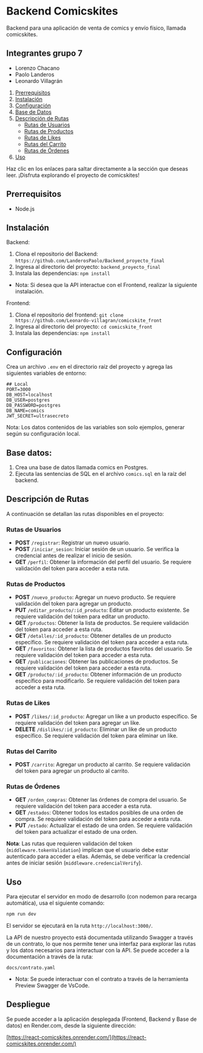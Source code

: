 # Backend Comicskites

Backend para una aplicación de venta de comics y envío físico, llamada comicskites.  

## Integrantes grupo 7

- Lorenzo Chacano
- Paolo Landeros
- Leonardo Villagrán

1. [Prerrequisitos](#prerrequisitos)
2. [Instalación](#instalación)
3. [Configuración](#configuración)
4. [Base de Datos](#base-de-datos)
5. [Descripción de Rutas](#descripción-de-rutas)
   - [Rutas de Usuarios](#rutas-de-usuarios)
   - [Rutas de Productos](#rutas-de-productos)
   - [Rutas de Likes](#rutas-de-likes)
   - [Rutas del Carrito](#rutas-del-carrito)
   - [Rutas de Órdenes](#rutas-de-órdenes)
6. [Uso](#uso)

Haz clic en los enlaces para saltar directamente a la sección que deseas leer. ¡Disfruta explorando el proyecto de comicskites!

## Prerrequisitos

- Node.js

## Instalación

Backend:

1. Clona el repositorio del Backend:  `https://github.com/LanderosPaolo/Backend_proyecto_final`
2. Ingresa al directorio del proyecto: `backend_proyecto_final`
3. Instala las dependencias: `npm install`

   
* Nota: Si desea que la API interactue con el Frontend, realizar la siguiente instalación.

Frontend: 

1. Clona el repositorio del frontend: `git clone https://github.com/Leonardo-villagran/comicskite_front`
2. Ingresa al directorio del proyecto: `cd comicskite_front`
3. Instala las dependencias: `npm install`


## Configuración

Crea un archivo `.env` en el directorio raíz del proyecto y agrega las siguientes variables de entorno:
```
## Local
PORT=3000
DB_HOST=localhost
DB_USER=postgres
DB_PASSWORD=postgres
DB_NAME=comics
JWT_SECRET=ultrasecreto
```
Nota: Los datos contenidos de las variables son solo ejemplos, generar según su configuración local.  

## Base datos: 

1. Crea una base de datos llamada comics en Postgres.
2. Ejecuta las sentencias de SQL en el archivo `comics.sql` en la raíz del backend. 

## Descripción de Rutas

A continuación se detallan las rutas disponibles en el proyecto:

### Rutas de Usuarios

- **POST** `/registrar`: Registrar un nuevo usuario. 
- **POST** `/iniciar_sesion`: Iniciar sesión de un usuario. Se verifica la credencial antes de realizar el inicio de sesión.
- **GET** `/perfil`: Obtener la información del perfil del usuario. Se requiere validación del token para acceder a esta ruta.

### Rutas de Productos

- **POST** `/nuevo_producto`: Agregar un nuevo producto. Se requiere validación del token para agregar un producto.
- **PUT** `/editar_producto/:id_producto`: Editar un producto existente. Se requiere validación del token para editar un producto.
- **GET** `/productos`: Obtener la lista de productos. Se requiere validación del token para acceder a esta ruta.
- **GET** `/detalles/:id_producto`: Obtener detalles de un producto específico. Se requiere validación del token para acceder a esta ruta.
- **GET** `/favoritos`: Obtener la lista de productos favoritos del usuario. Se requiere validación del token para acceder a esta ruta.
- **GET** `/publicaciones`: Obtener las publicaciones de productos. Se requiere validación del token para acceder a esta ruta.
- **GET** `/producto/:id_producto`: Obtener información de un producto específico para modificarlo. Se requiere validación del token para acceder a esta ruta.

### Rutas de Likes

- **POST** `/likes/:id_producto`: Agregar un like a un producto específico. Se requiere validación del token para agregar un like.
- **DELETE** `/dislikes/:id_producto`: Eliminar un like de un producto específico. Se requiere validación del token para eliminar un like.

### Rutas del Carrito

- **POST** `/carrito`: Agregar un producto al carrito. Se requiere validación del token para agregar un producto al carrito.

### Rutas de Órdenes

- **GET** `/orden_compras`: Obtener las órdenes de compra del usuario. Se requiere validación del token para acceder a esta ruta.
- **GET** `/estados`: Obtener todos los estados posibles de una orden de compra. Se requiere validación del token para acceder a esta ruta.
- **PUT** `/estado`: Actualizar el estado de una orden. Se requiere validación del token para actualizar el estado de una orden.

**Nota**: Las rutas que requieren validación del token (`middleware.tokenValidation`) implican que el usuario debe estar autenticado para acceder a ellas. Además, se debe verificar la credencial antes de iniciar sesión (`middleware.credencialVerify`).

## Uso

Para ejecutar el servidor en modo de desarrollo (con nodemon para recarga automática), usa el siguiente comando:

```bash
npm run dev
```

El servidor se ejecutará en la ruta `http://localhost:3000/`.

La API de nuestro proyecto está documentada utilizando Swagger a través de un contrato, lo que nos permite tener una interfaz para explorar las rutas y los datos necesarios para interactuar con la API. Se puede acceder a la documentación a través de la ruta:

```
docs/contrato.yaml
```
   * Nota: Se puede interactuar con el contrato a través de la herramienta Preview Swagger de VsCode. 

## Despliegue

Se puede acceder a la aplicación desplegada (Frontend, Backend y Base de datos) en Render.com, desde la siguiente dirección:

[https://react-comicskites.onrender.com/](https://react-comicskites.onrender.com/)

